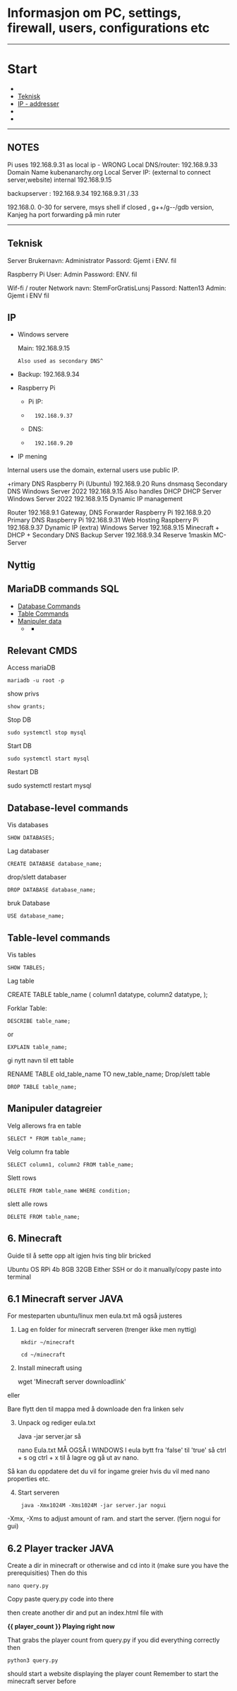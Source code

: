 # Informasjon om PC, settings, firewall, users, configurations etc
---
# Start
- [](#)
- [Teknisk](#Teknisk)
- [IP - addresser](#IP)
- [](#)
- [](#)
  
---

NOTES
--
Pi uses 192.168.9.31 as local ip - WRONG
      Local DNS/router:	192.168.9.33 
      Domain Name	kubenanarchy.org
      Local Server IP:   (external to connect server,website)
      internal 192.168.9.15

backupserver : 192.168.9.34
       192.168.9.31 /.33

192.168.0. 0-30 for servere,
msys shell if closed ,
g++/g--/gdb version,
Kanjeg ha port forwarding på min ruter

---

## Teknisk

Server
      Brukernavn: Administrator
      Passord: Gjemt i ENV. fil 

Raspberry Pi
      User: Admin
      Password: ENV. fil

Wif-fi / router
      Network navn: StemForGratisLunsj
      Passord: Natten13
      Admin: Gjemt i ENV fil


## IP

- Windows servere

   Main: 192.168.9.15
  
      Also used as secondary DNS^
- Backup: 192.168.9.34

- Raspberry Pi
  - Pi IP:
  -       192.168.9.37
  - DNS:
  -       192.168.9.20

- IP mening

Internal users use the domain, external users use public IP.

+rimary DNS	Raspberry Pi (Ubuntu)	192.168.9.20	Runs dnsmasq
Secondary DNS	Windows Server 2022	192.168.9.15	Also handles DHCP
DHCP Server	Windows Server 2022	192.168.9.15	Dynamic IP management

Router	      192.168.9.1	      Gateway, DNS Forwarder
Raspberry Pi	192.168.9.20	Primary DNS
Raspberry Pi	192.168.9.31	Web Hosting
Raspberry Pi	192.168.9.37	Dynamic IP (extra)
Windows Server	192.168.9.15	Minecraft + DHCP + Secondary DNS
Backup Server	192.168.9.34	Reserve 1maskin
MC-Server


## Nyttig







## MariaDB commands SQL
  - [Database Commands](#database-level-commands)
  - [Table Commands](#table-level-commands)
  - [Manipuler data](#manipuler-datagreier)
    - [](#)
      - [](#)
    

Relevant CMDS
---

 Access mariaDB

    mariadb -u root -p
 show privs

    show grants;

Stop DB

    sudo systemctl stop mysql
Start DB

    sudo systemctl start mysql
Restart DB

sudo systemctl restart mysql


  ## Database-level commands
  Vis databases
    
    SHOW DATABASES;
  Lag databaser 

    CREATE DATABASE database_name;
  drop/slett databaser 

    DROP DATABASE database_name;
  bruk Database 

    USE database_name;

  ## Table-level commands

  Vis tables

    SHOW TABLES;
  Lag table

   CREATE TABLE table_name (
    column1 datatype,
    column2 datatype,
   );

  Forklar Table: 

    DESCRIBE table_name; 
  or 

    EXPLAIN table_name;

  gi nytt navn til ett table

   RENAME TABLE old_table_name TO new_table_name;
  Drop/slett table

    DROP TABLE table_name;

  ## Manipuler datagreier
  Velg allerows fra en table

    SELECT * FROM table_name;
  Velg column fra table

    SELECT column1, column2 FROM table_name;
  Slett rows

    DELETE FROM table_name WHERE condition;
  slett alle rows

    DELETE FROM table_name;

## 6. Minecraft
Guide til å sette opp alt igjen hvis ting blir bricked

Ubuntu OS RPi 4b 8GB 32GB 
Either SSH or do it manually/copy paste into terminal 

## 6.1 Minecraft server JAVA  

For mesteparten ubuntu/linux men eula.txt må også justeres
1. Lag en folder for minecraft serveren (trenger ikke men nyttig)

        mkdir ~/minecraft

        cd ~/minecraft

2. Install minecraft using

    wget 'Minecraft server downloadlink'

  eller

  Bare flytt den til mappa med å downloade den fra linken selv

3. Unpack og rediger eula.txt

    Java -jar server.jar
  så

    nano Eula.txt     MÅ OGSÅ I WINDOWS
I eula bytt fra 'false' til 'true'
så ctrl + s og ctrl + x
til å lagre og gå ut av nano.

Så kan du oppdatere det du vil for ingame greier hvis du vil med
nano properties etc.

4. Start serveren

        java -Xmx1024M -Xms1024M -jar server.jar nogui
 -Xmx, -Xms to adjust amount of ram. and start the server. (fjern nogui for gui)


## 6.2 Player tracker JAVA

Create a dir in minecraft or otherwise and cd into it (make sure you have the prerequisities)
Then do this

    nano query.py
  Copy paste query.py code into there

  then create another dir and put an index.html file with

   <p><strong>{{ player_count }} Playing right now</strong></p>
  That grabs the player count from query.py 
  if you did everything correctly then

    python3 query.py
  should start a website displaying the player count
  Remember to start the minecraft server before



